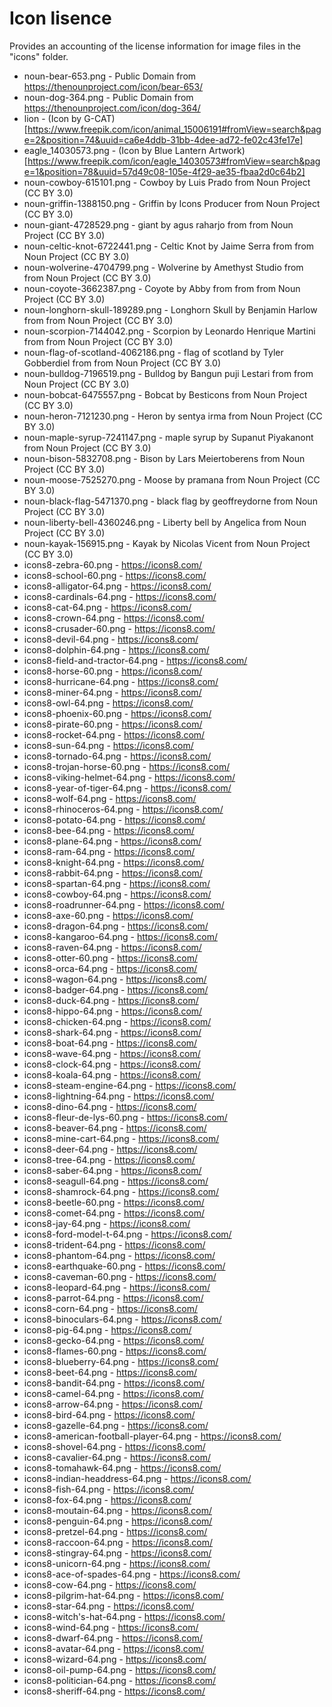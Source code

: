 # Icon lisence
Provides an accounting of the license information for image files in the "icons" folder.

* noun-bear-653.png - Public Domain from https://thenounproject.com/icon/bear-653/
* noun-dog-364.png - Public Domain from https://thenounproject.com/icon/dog-364/
* lion - (Icon by G-CAT)[https://www.freepik.com/icon/animal_15006191#fromView=search&page=2&position=74&uuid=ca6e4ddb-31bb-4dee-ad72-fe02c43fe17e]
* eagle_14030573.png - (Icon by Blue Lantern Artwork)[https://www.freepik.com/icon/eagle_14030573#fromView=search&page=1&position=78&uuid=57d49c08-105e-4f29-ae35-fbaa2d0c64b2]
* noun-cowboy-615101.png - Cowboy by Luis Prado from Noun Project (CC BY 3.0)
* noun-griffin-1388150.png - Griffin by Icons Producer from Noun Project (CC BY 3.0)
* noun-giant-4728529.png - giant by agus raharjo from from Noun Project (CC BY 3.0)
* noun-celtic-knot-6722441.png - Celtic Knot by Jaime Serra from from Noun Project (CC BY 3.0)
* noun-wolverine-4704799.png - Wolverine by Amethyst Studio from from Noun Project (CC BY 3.0)
* noun-coyote-3662387.png - Coyote by Abby from from from Noun Project (CC BY 3.0)
* noun-longhorn-skull-189289.png - Longhorn Skull by Benjamin Harlow from from Noun Project (CC BY 3.0)
* noun-scorpion-7144042.png - Scorpion by Leonardo Henrique Martini from from Noun Project (CC BY 3.0)
* noun-flag-of-scotland-4062186.png - flag of scotland by Tyler Gobberdiel from from Noun Project (CC BY 3.0)
* noun-bulldog-7196519.png - Bulldog by Bangun puji Lestari from from Noun Project (CC BY 3.0)
* noun-bobcat-6475557.png - Bobcat by Besticons from Noun Project (CC BY 3.0)
* noun-heron-7121230.png - Heron by sentya irma from Noun Project (CC BY 3.0)
* noun-maple-syrup-7241147.png - maple syrup by Supanut Piyakanont from Noun Project (CC BY 3.0)
* noun-bison-5832708.png - Bison by Lars Meiertoberens from Noun Project (CC BY 3.0)
* noun-moose-7525270.png - Moose by pramana from Noun Project (CC BY 3.0)
* noun-black-flag-5471370.png - black flag by geoffreydorne from Noun Project (CC BY 3.0)
* noun-liberty-bell-4360246.png - Liberty bell by Angelica from Noun Project (CC BY 3.0)
* noun-kayak-156915.png - Kayak by Nicolas Vicent from Noun Project (CC BY 3.0)
* icons8-zebra-60.png - https://icons8.com/
* icons8-school-60.png - https://icons8.com/
* icons8-alligator-64.png - https://icons8.com/
* icons8-cardinals-64.png - https://icons8.com/
* icons8-cat-64.png - https://icons8.com/
* icons8-crown-64.png - https://icons8.com/
* icons8-crusader-60.png - https://icons8.com/
* icons8-devil-64.png - https://icons8.com/
* icons8-dolphin-64.png - https://icons8.com/
* icons8-field-and-tractor-64.png - https://icons8.com/
* icons8-horse-60.png - https://icons8.com/
* icons8-hurricane-64.png - https://icons8.com/
* icons8-miner-64.png - https://icons8.com/
* icons8-owl-64.png - https://icons8.com/
* icons8-phoenix-60.png - https://icons8.com/
* icons8-pirate-60.png - https://icons8.com/
* icons8-rocket-64.png - https://icons8.com/
* icons8-sun-64.png - https://icons8.com/
* icons8-tornado-64.png - https://icons8.com/
* icons8-trojan-horse-60.png - https://icons8.com/
* icons8-viking-helmet-64.png - https://icons8.com/
* icons8-year-of-tiger-64.png - https://icons8.com/
* icons8-wolf-64.png - https://icons8.com/
* icons8-rhinoceros-64.png - https://icons8.com/
* icons8-potato-64.png - https://icons8.com/
* icons8-bee-64.png - https://icons8.com/
* icons8-plane-64.png - https://icons8.com/
* icons8-ram-64.png - https://icons8.com/
* icons8-knight-64.png - https://icons8.com/
* icons8-rabbit-64.png - https://icons8.com/
* icons8-spartan-64.png - https://icons8.com/
* icons8-cowboy-64.png - https://icons8.com/
* icons8-roadrunner-64.png - https://icons8.com/
* icons8-axe-60.png - https://icons8.com/
* icons8-dragon-64.png - https://icons8.com/
* icons8-kangaroo-64.png - https://icons8.com/
* icons8-raven-64.png - https://icons8.com/
* icons8-otter-60.png - https://icons8.com/
* icons8-orca-64.png - https://icons8.com/
* icons8-wagon-64.png - https://icons8.com/
* icons8-badger-64.png - https://icons8.com/
* icons8-duck-64.png - https://icons8.com/
* icons8-hippo-64.png - https://icons8.com/
* icons8-chicken-64.png - https://icons8.com/
* icons8-shark-64.png - https://icons8.com/
* icons8-boat-64.png - https://icons8.com/
* icons8-wave-64.png - https://icons8.com/
* icons8-clock-64.png - https://icons8.com/
* icons8-koala-64.png - https://icons8.com/
* icons8-steam-engine-64.png - https://icons8.com/
* icons8-lightning-64.png - https://icons8.com/
* icons8-dino-64.png - https://icons8.com/
* icons8-fleur-de-lys-60.png - https://icons8.com/
* icons8-beaver-64.png - https://icons8.com/
* icons8-mine-cart-64.png - https://icons8.com/
* icons8-deer-64.png - https://icons8.com/
* icons8-tree-64.png - https://icons8.com/
* icons8-saber-64.png - https://icons8.com/
* icons8-seagull-64.png - https://icons8.com/
* icons8-shamrock-64.png - https://icons8.com/
* icons8-beetle-60.png - https://icons8.com/
* icons8-comet-64.png - https://icons8.com/
* icons8-jay-64.png - https://icons8.com/
* icons8-ford-model-t-64.png - https://icons8.com/
* icons8-trident-64.png - https://icons8.com/
* icons8-phantom-64.png - https://icons8.com/
* icons8-earthquake-60.png - https://icons8.com/
* icons8-caveman-60.png - https://icons8.com/
* icons8-leopard-64.png - https://icons8.com/
* icons8-parrot-64.png - https://icons8.com/
* icons8-corn-64.png - https://icons8.com/
* icons8-binoculars-64.png - https://icons8.com/
* icons8-pig-64.png - https://icons8.com/
* icons8-gecko-64.png - https://icons8.com/
* icons8-flames-60.png - https://icons8.com/
* icons8-blueberry-64.png - https://icons8.com/
* icons8-beet-64.png - https://icons8.com/
* icons8-bandit-64.png - https://icons8.com/
* icons8-camel-64.png - https://icons8.com/
* icons8-arrow-64.png - https://icons8.com/
* icons8-bird-64.png - https://icons8.com/
* icons8-gazelle-64.png - https://icons8.com/
* icons8-american-football-player-64.png - https://icons8.com/
* icons8-shovel-64.png - https://icons8.com/
* icons8-cavalier-64.png - https://icons8.com/
* icons8-tomahawk-64.png - https://icons8.com/
* icons8-indian-headdress-64.png - https://icons8.com/
* icons8-fish-64.png - https://icons8.com/
* icons8-fox-64.png - https://icons8.com/
* icons8-moutain-64.png - https://icons8.com/
* icons8-penguin-64.png - https://icons8.com/
* icons8-pretzel-64.png - https://icons8.com/
* icons8-raccoon-64.png - https://icons8.com/
* icons8-stingray-64.png - https://icons8.com/
* icons8-unicorn-64.png - https://icons8.com/
* icons8-ace-of-spades-64.png - https://icons8.com/
* icons8-cow-64.png - https://icons8.com/
* icons8-pilgrim-hat-64.png - https://icons8.com/
* icons8-star-64.png - https://icons8.com/
* icons8-witch's-hat-64.png - https://icons8.com/
* icons8-wind-64.png - https://icons8.com/
* icons8-dwarf-64.png - https://icons8.com/
* icons8-avatar-64.png - https://icons8.com/
* icons8-wizard-64.png - https://icons8.com/
* icons8-oil-pump-64.png - https://icons8.com/
* icons8-politician-64.png - https://icons8.com/
* icons8-sheriff-64.png - https://icons8.com/
